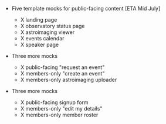 - Five template mocks for public-facing content [ETA Mid July]
  - X landing page
  - X observatory status page
  - X astroimaging viewer
  - X events calendar
  - X speaker page

- Three more mocks
  - X public-facing "request an event"
  - X members-only "create an event"
  - X members-only astroimaging uploader

- Three more mocks
  - X public-facing signup form
  - X members-only "edit my details"
  - X members-only member roster

